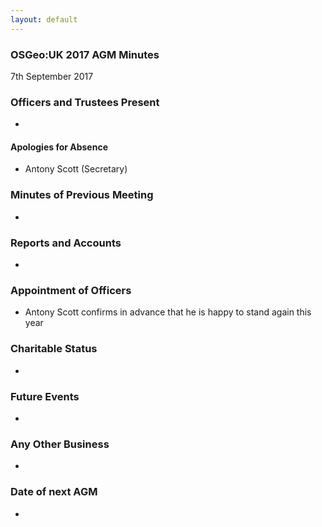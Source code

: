 ```yaml
---
layout: default
---
```


### OSGeo:UK 2017 AGM Minutes

7th September 2017

### Officers and Trustees Present

*

#### Apologies for Absence

* Antony Scott (Secretary)


### Minutes of Previous Meeting

* 

### Reports and Accounts

* 

### Appointment of Officers 

* Antony Scott confirms in advance that he is happy to stand again this year

### Charitable Status

* 

### Future Events

* 

### Any Other Business

* 

### Date of next AGM

*

